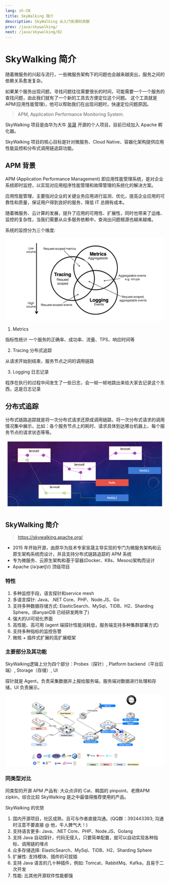 ```yaml
---
lang: zh-CN
title: SkyWalking 简介
description: SkyWalking 从入门到源码贡献
prev: /java/skywalking/
next: /java/skywalking/02
---
```


# SkyWalking 简介

随着微服务的兴起与流行，一些微服务架构下的问题也会越来越突出，服务之间的依赖关系愈发复杂。

如果某个服务出现问题，寻找问题往往需要很长的时间，可能需要一个一个服务的查找问题，由此我们就有了一个新的工具去方便定位这个问题。
这个工具就是 APM(应用性能管理)，他可以帮助我们在出现问题时，快速定位问题原因。

> APM, Application Performance Monitoring System.

SkyWalking 项目是由华为大牛 [吴晟](https://github.com/wu-sheng) 开源的个人项目，目前已经加入 Apache 孵化器。

SkyWalking 项目的核心目标是针对微服务、Cloud Native、容器化架构提供应用性能监控和分布式调用链追踪功能。

## APM 背景

APM (Application Performance Management) 即应用性能管理系统，是对企业系统即时监控，以实现对应用程序性能管理和故障管理的系统化的解决方案。

应用性能管理，主要指对企业的关键业务应用进行监测、优化，提高企业应用的可靠性和质量，保证用户得到良好的服务，降低 IT 总拥有成本。

随着微服务、云计算的发展，提升了应用的可用性、扩展性，同时也带来了运维、监控的复杂性，当我们需要从众多服务依赖中，查询出问题根源也越来越难。

系统的监控分为三个维度:

![系统监控的三个维度](./assets/README-1651805914236.png)

1. Metrics 

指标性统计 一个服务的正确率、成功率、流量、TPS、响应时间等

2. Tracing 分布式追踪 

从请求开始到结束，服务节点之间的调用链路

3. Logging 日志记录

程序在执行的过程中间发生了一些日志，会一帧一帧地跳出来给大家去记录这个东西，这是日志记录

## 分布式追踪

分布式链路追踪就是将一次分布式请求还原成调用链路，将一次分布式请求的调用情况集中展示，比如：各个服务节点上的耗时、请求具体到达哪台机器上、每个服务节点的请求状态等等。

![分布式追踪示意](./assets/README-1651806080198.png)

## SkyWalking 简介

> <https://skywalking.apache.org/>

- 2015 年开始开源，由原华为技术专家吴晟主导实现的专门为微服务架构和云原生架构系统而设计，并且支持分布式链路追踪的 APM 系统 
- 专为微服务、云原生架构和基于容器(Docker、K8s、Mesos)架构而设计
- Apache (/əˈpætʃi/) 顶级项目

### 特性

1. 多种监控手段，语言探针和service mesh
2. 多语言探针: Java、.NET Core、PHP、Node.JS、Go
3. 支持多种数据存储方式: ElasticSearch、MySql、TiDB、H2、Sharding Sphere。(BanyanDB 已经研发两年了)
4. 强大的UI可视化界面
5. 高性能、高可用 (agent 端探针性能消耗低，服务端支持多种集群部署方式)
6. 支持多种指标的监控告警
7. 微核 + 插件式扩展的高扩展框架

### 主要部分及其功能

SkyWalking逻辑上分为四个部分：Probes（探针）, Platform backend（平台后端）, Storage（存储）, UI

探针就是 Agent，负责采集数据并上报给服务端，服务端对数据进行处理和存储，UI 负责展示。

![SkyWalking主体架构](./assets/README-1651818826175.png)

### 同类型对比

同类型的开源 APM 产品有: 大众点评的 Cat、韩国的 pinpoint、老牌APM zipkin，综合比较 SkyWalking 是之中最值得推荐使用的产品。

SkyWalking 的优势

1. 国内开源项目，社区成熟，且可与作者直接沟通。(QQ群：392443393; 沟通时注意不要直接 @ 他，牛人脾气大！)
2. 支持语言更多: Java、.NET Core、PHP、Node.JS、Golang
3. 支持 Java 自动探针，代码无侵入，只要简单配置，就可以自动实现各种指标、调用链的埋点
4. 众多存储选择: ElasticSearch、MySql、TiDB、H2、Sharding Sphere
5. 扩展性: 支持模块、插件的可拔插
6. 支持 Java 语言的几十种插件，例如: Tomcat、RabbitMq、Kafka，且易于二次开发
7. 性能: 比其他开源软件性能都强
